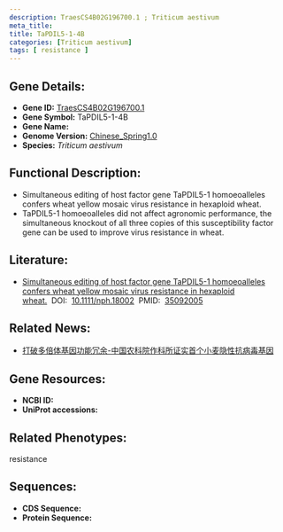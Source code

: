 ```yaml
---
description: TraesCS4B02G196700.1 ; Triticum aestivum
meta_title:
title: TaPDIL5-1-4B
categories: [Triticum aestivum]
tags: [ resistance ]
---
```


## Gene Details:
- **Gene ID:**	[TraesCS4B02G196700.1]()
- **Gene Symbol:** TaPDIL5-1-4B
- **Gene Name:** 
- **Genome Version:** [Chinese_Spring1.0]()
- **Species:** *Triticum aestivum*

## Functional Description:
   - Simultaneous editing of host factor gene TaPDIL5-1 homoeoalleles confers wheat yellow mosaic virus resistance in hexaploid wheat.
   - TaPDIL5-1 homoeoalleles did not affect agronomic performance, the simultaneous knockout of all three copies of this susceptibility factor gene can be used to improve virus resistance in wheat.

## Literature:
   - [Simultaneous editing of host factor gene TaPDIL5-1 homoeoalleles confers wheat yellow mosaic virus resistance in hexaploid wheat.]( https://nph.onlinelibrary.wiley.com/doi/10.1111/nph.18002)&nbsp;&nbsp;DOI:&nbsp;&nbsp;[10.1111/nph.18002](https://nph.onlinelibrary.wiley.com/doi/10.1111/nph.18002)&nbsp;&nbsp;PMID:&nbsp;&nbsp;[35092005](https://pubmed.ncbi.nlm.nih.gov/35092005/)

## Related News:
   - [打破多倍体基因功能冗余-中国农科院作科所证实首个小麦隐性抗病毒基因](https://mp.weixin.qq.com/s?__biz=MzIyOTY2NDYyNQ==&mid=2247532445&idx=1&sn=7f13dfb0db122d7670cdfca6a813c3f2&chksm=e8bd0d83dfca849596f1596dbc89146578a870d0401265b7e73bb447d491a28e9db846b13b23&scene=27#wechat_redirect)

## Gene Resources:
- **NCBI ID:** [](https://www.ncbi.nlm.nih.gov/gene/?term=)
- **UniProt accessions:** [](https://www.uniprot.org/uniprotkb//entry)

## Related Phenotypes:
resistance

## Sequences:
- **CDS Sequence:**
- **Protein Sequence:**
